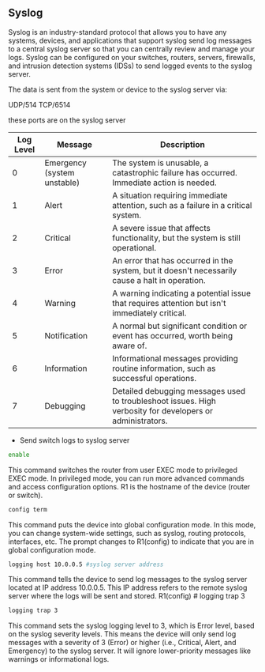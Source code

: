 ## Syslog
Syslog is an industry-standard protocol that allows you to have any systems, devices, and applications that support syslog send log messages to a central syslog server so that you can centrally review and manage your logs. Syslog can be configured on your switches, routers, servers, firewalls, and intrusion detection systems (IDSs) to send logged events to the syslog server.

The data is sent from the system or device to the syslog server via:

UDP/514
TCP/6514

these ports are on the syslog server

| Log Level | Message | Description |
|-----------|---------|-------------|
0 | Emergency (system unstable) | The system is unusable, a catastrophic failure has occurred. Immediate action is needed.
1 | Alert | A situation requiring immediate attention, such as a failure in a critical system.
2 |	Critical | A severe issue that affects functionality, but the system is still operational.
3 |	Error | An error that has occurred in the system, but it doesn't necessarily cause a halt in operation.
4 |	Warning | A warning indicating a potential issue that requires attention but isn't immediately critical.
5 |	Notification | A normal but significant condition or event has occurred, worth being aware of.
6 |	Information | Informational messages providing routine information, such as successful operations.
7 |	Debugging | Detailed debugging messages used to troubleshoot issues. High verbosity for developers or administrators.


- Send switch logs to syslog server
```bash
enable
```
This command switches the router from user EXEC mode to privileged EXEC mode.
In privileged mode, you can run more advanced commands and access configuration options.
R1 is the hostname of the device (router or switch).

```bash
config term
```
This command puts the device into global configuration mode.
In this mode, you can change system-wide settings, such as syslog, routing protocols, interfaces, etc.
The prompt changes to R1(config) to indicate that you are in global configuration mode.

```bash
logging host 10.0.0.5 #syslog server address
```
This command tells the device to send log messages to the syslog server located at IP address 10.0.0.5.
This IP address refers to the remote syslog server where the logs will be sent and stored.
R1(config) # logging trap 3

```bash
logging trap 3
```
This command sets the syslog logging level to 3, which is Error level, based on the syslog severity levels.
This means the device will only send log messages with a severity of 3 (Error) or higher (i.e., Critical, Alert, and Emergency) to the syslog server. It will ignore lower-priority messages like warnings or informational logs.

